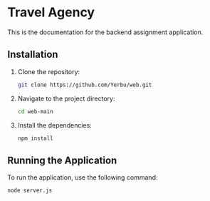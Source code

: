 # Travel Agency 

This is the documentation for the backend assignment application.

## Installation

1. Clone the repository:

    ```bash
    git clone https://github.com/Yerbu/web.git
    ```

2. Navigate to the project directory:

    ```bash
    cd web-main
    ```

3. Install the dependencies:

    ```bash
    npm install
    ```

## Running the Application

To run the application, use the following command:

```bash
node server.js
